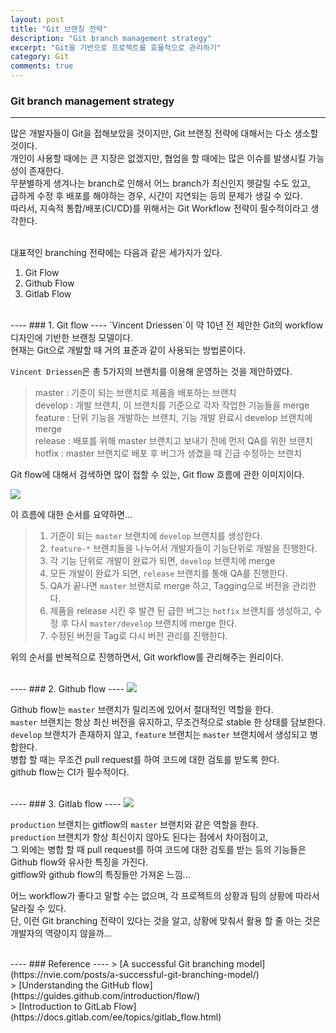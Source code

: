 ```yaml
---
layout: post
title: "Git 브랜칭 전략"
description: "Git branch management strategy"
excerpt: "Git을 기반으로 프로젝트를 효율적으로 관리하기"
category: Git
comments: true
---
```


### Git branch management strategy
----
많은 개발자들이 Git을 접해보았을 것이지만, Git 브랜칭 전략에 대해서는 다소 생소할 것이다. <br>
개인이 사용할 때에는 큰 지장은 없겠지만, 협업을 할 때에는 많은 이슈를 발생시킬 가능성이 존재한다. <br>
무분별하게 생겨나는 branch로 인해서 어느 branch가 최신인지 헷갈릴 수도 있고, <br>
급하게 수정 후 배포를 해야하는 경우, 시간이 지연되는 등의 문제가 생길 수 있다. <br>
따라서, 지속적 통합/배포(CI/CD)를 위해서는 Git Workflow 전략이 필수적이라고 생각한다. <br><br>

대표적인 branching 전략에는 다음과 같은 세가지가 있다. <br>
1. Git Flow
2. Github Flow 
3. Gitlab Flow

<br>
----
### 1. Git flow
----
`Vincent Driessen`이 약 10년 전 제안한 Git의 workflow 디자인에 기반한 브랜칭 모델이다. <br>
현재는 Git으로 개발할 때 거의 표준과 같이 사용되는 방법론이다. <br>

`Vincent Driessen`은 총 5가지의 브랜치를 이용해 운영하는 것을 제안하였다.
> master : 기준이 되는 브랜치로 제품을 배포하는 브랜치 <br>
> develop : 개발 브랜치, 이 브랜치를 기준으로 각자 작업한 기능들을 merge <br>
> feature : 단위 기능을 개발하는 브랜치, 기능 개발 완료시 develop 브랜치에 merge <br>
> release : 배포를 위해 master 브랜치고 보내기 전에 먼저 QA를 위한 브랜치 <br>
> hotfix : master 브랜치로 배포 후 버그가 생겼을 때 긴급 수정하는 브랜치 <br>

Git flow에 대해서 검색하면 많이 접할 수 있는, Git flow 흐름에 관한 이미지이다. <br>

<img class="post_image" src="{{site.baseurl}}/img/post/gitBranch/gitflow.png" />

이 흐름에 대한 순서를 요약하면...
> 1. 기준이 되는 `master` 브랜치에 `develop` 브랜치를 생성한다. <br>
> 2. `feature-*` 브랜치들을 나누어서 개발자들이 기능단위로 개발을 진행한다. <br>
> 3. 각 기능 단위로 개발이 완료가 되면, `develop` 브랜치에 merge <br>
> 4. 모든 개발이 완료가 되면, `release` 브랜치를 통해 QA를 진행한다. <br>
> 5. QA가 끝나면 `master` 브랜치로 merge 하고, Tagging으로 버전을 관리한다. <br>
> 6. 제품을 release 시킨 후 발견 된 급한 버그는 `hotfix` 브랜치를 생성하고, 수정 후 다시 `master/develop` 브랜치에 merge 한다. <br>
> 7. 수정된 버전을 Tag로 다시 버전 관리를 진행한다. 

위의 순서를 반복적으로 진행하면서, Git workflow를 관리해주는 원리이다.

<br>
----
### 2. Github flow
----
<img class="post_image" src="{{site.baseurl}}/img/post/gitBranch/github-flow.png" />

Github flow는 `master` 브랜치가 릴리즈에 있어서 절대적인 역할을 한다. <br>
`master` 브랜치는 항상 최신 버전을 유지하고, 무조건적으로 stable 한 상태를 담보한다. <br>
`develop` 브랜치가 존재하지 않고, `feature` 브랜치는 `master` 브랜치에서 생성되고 병합한다. <br>
병합 할 때는 무조건 pull request를 하여 코드에 대한 검토를 받도록 한다. <br>
github flow는 CI가 필수적이다. <br>

<br>
----
### 3. Gitlab flow
----
<img class="post_image" src="{{site.baseurl}}/img/post/gitBranch/gitlab-flow.png" />

`production` 브랜치는 gitflow의 `master` 브랜치와 같은 역할을 한다. <br>
`preduction` 브랜치가 항상 최신이지 않아도 된다는 점에서 차이점이고, <br>
그 외에는 병합 할 때 pull request를 하여 코드에 대한 검토를 받는 등의 기능들은 Github flow와 유사한 특징을 가진다. <br>
gitflow와 github flow의 특징들만 가져온 느낌...

어느 workflow가 좋다고 말할 수는 없으며, 각 프로젝트의 상황과 팀의 상황에 따라서 달라질 수 있다. <br>
단, 이런 Git branching 전략이 있다는 것을 알고, 상황에 맞춰서 활용 할 줄 아는 것은 개발자의 역량이지 않을까... 

<br>
----
### Reference
----
> [A successful Git branching model](https://nvie.com/posts/a-successful-git-branching-model/) <br>
> [Understanding the GitHub flow](https://guides.github.com/introduction/flow/) <br>
> [Introduction to GitLab Flow](https://docs.gitlab.com/ee/topics/gitlab_flow.html)